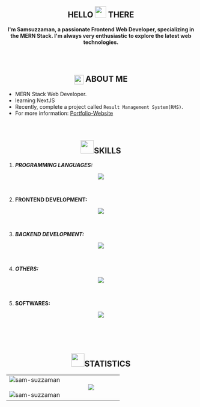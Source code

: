 <!-- ======================01.Hero start =====================-->
<h2 align="center"> HELLO <img src = "https://c.tenor.com/nebZyl8oN7IAAAAi/wave-hello.gif" width = 30>  THERE </h2>
<p  align="center"><b>I'm Samsuzzaman, a passionate Frontend Web Developer, specializing in the MERN Stack. I'm always very enthusiastic to explore the latest web technologies.</b></p>
<br>
<br>
<be>

<!-- ======================02.About Me start =====================-->
<h2 align="center"><img align="center" src = "https://c.tenor.com/oK5AJr1cvF4AAAAj/high-volume-speaker-symbols.gif" width = 25>  ABOUT ME</h2>

-   MERN Stack Web Developer.
-   learning NextJS
-   Recently, complete a project called `Result Management System(RMS)`.
-   For more information: [Portfolio-Website](https://sam-suzzaman.github.io/me/)
    <br>
    <br>
    <br>

<!-- ======================03.My Skills start =====================-->
<h2 align="center"><img src = "https://c.tenor.com/KvRIHOyJN-sAAAAj/gears-spinning.gif" width = 35>SKILLS</h2>

1. **_PROGRAMMING LANGUAGES:_**
 <p align="center">
  <a href="https://skillicons.dev">
    <img src="https://skillicons.dev/icons?i=js,py" />
  </a>
 </p>
 <br>

2. **FRONTEND DEVELOPMENT:**
 <p align="center">
   <a href="https://skillicons.dev">
     <img src="https://skillicons.dev/icons?i=html,css,bootstrap,tailwindcss,react,redux" />
   </a>
 </p>
 <br>

3. **_BACKEND DEVELOPMENT:_**
 <p align="center">
   <a href="https://skillicons.dev">
     <img src="https://skillicons.dev/icons?i=nodejs,express,mongodb" />
   </a>
 </p>
 <br>

4. **_OTHERS:_**
 <p align="center">
   <a href="https://skillicons.dev">
     <img src="https://skillicons.dev/icons?i=firebase,postman,git,github" />
   </a>
 </p>
 <br>

5. **SOFTWARES:**
 <p align="center">
   <a href="https://skillicons.dev">
     <img src="https://skillicons.dev/icons?i=photoshop,figma,matlab" />
   </a>
 </p>
 <br>

<br/>
<br/>

<!-- ======================04. Github Account Statistics start =====================-->
<h2 align="center"><img src = "https://c.tenor.com/LSHKMiRdLggAAAAj/statistics-trending-up.gif" width = 35>STATISTICS</h2>

<table align="center">
<tr border="none">
<td width="50%" align="center">
  
  <img align="center" src="https://github-readme-stats.vercel.app/api?username=sam-suzzaman&theme=radical&show_icons=true" alt="sam-suzzaman"/>
  <br></br>
  <img align="center" src="https://github-readme-streak-stats.herokuapp.com?user=sam-suzzaman&theme=radical&hide_border=true&date_format=M%20j%5B%2C%20Y%5D" alt="sam-suzzaman" />
</td>

<td width="50%" align="center">
  <img  align="center"  src="https://github-readme-stats.anuraghazra1.vercel.app/api/top-langs/?username=sam-suzzaman&theme=dark&hide_border=false&no-bg=true&no-frame=true&langs_count=10"/>
  </td>
</tr>
</table>
<br>
<br>
<br>

